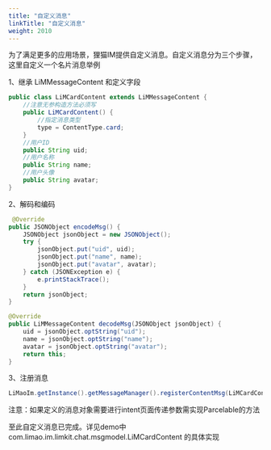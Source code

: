 ```yaml
---
title: "自定义消息"
linkTitle: "自定义消息"
weight: 2010 
---
```


为了满足更多的应用场景，狸猫IM提供自定义消息。自定义消息分为三个步骤，这里自定义一个名片消息举例

1、继承 LiMMessageContent 和定义字段
```java
public class LiMCardContent extends LiMMessageContent {
    //注意无参构造方法必须写
    public LiMCardContent() {
        //指定消息类型
        type = ContentType.card;
    }
    //用户ID
    public String uid;
    //用户名称
    public String name;
    //用户头像
    public String avatar;
}
```

2、解码和编码
```java
 @Override
public JSONObject encodeMsg() {
    JSONObject jsonObject = new JSONObject();
    try {
        jsonObject.put("uid", uid);
        jsonObject.put("name", name);
        jsonObject.put("avatar", avatar);
    } catch (JSONException e) {
        e.printStackTrace();
    }
    return jsonObject;
}

@Override
public LiMMessageContent decodeMsg(JSONObject jsonObject) {
    uid = jsonObject.optString("uid");
    name = jsonObject.optString("name");
    avatar = jsonObject.optString("avatar");
    return this;
}

```

3、注册消息
```java
LiMaoIm.getInstance().getMessageManager().registerContentMsg(LiMCardContent.class);
```

注意：如果定义的消息对象需要进行intent页面传递参数需实现Parcelable的方法

至此自定义消息已完成。详见demo中 com.limao.im.limkit.chat.msgmodel.LiMCardContent 的具体实现